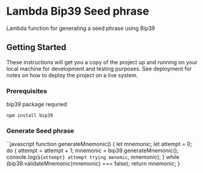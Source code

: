# Lambda Bip39 Seed phrase

Lambda function for generating a seed phrase using Bip39

## Getting Started

These instructions will get you a copy of the project up and running on your local machine for development and testing purposes. See deployment for notes on how to deploy the project on a live system.

### Prerequisites

bip39 package requried

```
npm install bip39
```

### Generate Seed phrase

``javascript
function generateMnemonic() {
  let mnemonic;
  let attempt = 0;
  do {
    attempt = attempt + 1;
    mnemonic = bip39.generateMnemonic();
    console.log(`${attempt} attempt trying menomic`, mnemonic);
  } while (bip39.validateMnemonic(mnemonic) === false);
  return mnemonic;
}
```
